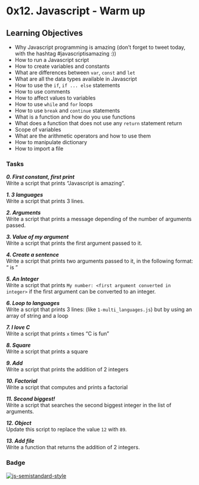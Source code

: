 # 0x12. Javascript - Warm up

## Learning Objectives


- Why Javascript programming is amazing (don’t forget to tweet today, with the hashtag #javascriptisamazing :))
- How to run a Javascript script
- How to create variables and constants
- What are differences between `var`, `const` and `let`
- What are all the data types available in Javascript
- How to use the `if`, `if ... else` statements
- How to use comments
- How to affect values to variables
- How to use `while` and `for` loops
- How to use `break` and `continue` statements
- What is a function and how do you use functions
- What does a function that does not use any `return` statement return
- Scope of variables
- What are the arithmetic operators and how to use them
- How to manipulate dictionary
- How to import a file

### Tasks

_**0. First constant, first print**_  
Write a script that prints “Javascript is amazing”.  

_**1. 3 languages**_  
Write a script that prints 3 lines.  

_**2. Arguments**_  
Write a script that prints a message depending of the number of arguments passed.  

_**3. Value of my argument**_  
Write a script that prints the first argument passed to it.  

_**4. Create a sentence**_  
Write a script that prints two arguments passed to it, in the following format: “ is ”  

_**5. An Integer**_  
Write a script that prints `My number: <first argument converted in integer>` if the first argument can be converted to an integer.  

_**6. Loop to languages**_  
Write a script that prints 3 lines: (like `1-multi_languages.js`) but by using an array of string and a loop  

_**7. I love C**_  
Write a script that prints `x` times “C is fun”  

_**8. Square**_  
Write a script that prints a square  

_**9. Add**_  
Write a script that prints the addition of 2 integers  

_**10. Factorial**_  
Write a script that computes and prints a factorial  

_**11. Second biggest!**_  
Write a script that searches the second biggest integer in the list of arguments.  

_**12. Object**_  
Update this script to replace the value `12` with `89`.  

_**13. Add file**_  
Write a function that returns the addition of 2 integers.  

### Badge

[![js-semistandard-style](https://img.shields.io/badge/code%20style-semistandard-brightgreen.svg?style=flat-square)](https://github.com/standard/semistandard)
